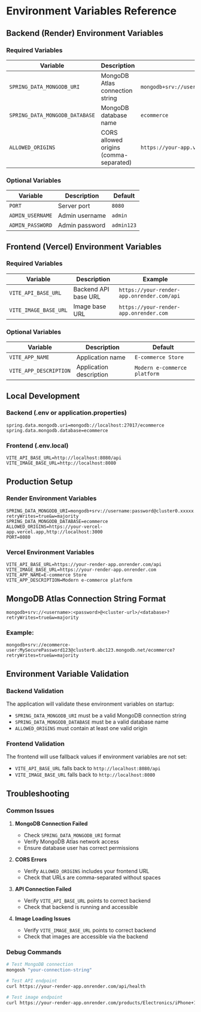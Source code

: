 # Environment Variables Reference

## Backend (Render) Environment Variables

### Required Variables

| Variable | Description | Example |
|----------|-------------|---------|
| `SPRING_DATA_MONGODB_URI` | MongoDB Atlas connection string | `mongodb+srv://user:pass@cluster.mongodb.net/ecommerce` |
| `SPRING_DATA_MONGODB_DATABASE` | MongoDB database name | `ecommerce` |
| `ALLOWED_ORIGINS` | CORS allowed origins (comma-separated) | `https://your-app.vercel.app,http://localhost:3000` |

### Optional Variables

| Variable | Description | Default |
|----------|-------------|---------|
| `PORT` | Server port | `8080` |
| `ADMIN_USERNAME` | Admin username | `admin` |
| `ADMIN_PASSWORD` | Admin password | `admin123` |

## Frontend (Vercel) Environment Variables

### Required Variables

| Variable | Description | Example |
|----------|-------------|---------|
| `VITE_API_BASE_URL` | Backend API base URL | `https://your-render-app.onrender.com/api` |
| `VITE_IMAGE_BASE_URL` | Image base URL | `https://your-render-app.onrender.com` |

### Optional Variables

| Variable | Description | Default |
|----------|-------------|---------|
| `VITE_APP_NAME` | Application name | `E-commerce Store` |
| `VITE_APP_DESCRIPTION` | Application description | `Modern e-commerce platform` |

## Local Development

### Backend (.env or application.properties)
```properties
spring.data.mongodb.uri=mongodb://localhost:27017/ecommerce
spring.data.mongodb.database=ecommerce
```

### Frontend (.env.local)
```env
VITE_API_BASE_URL=http://localhost:8080/api
VITE_IMAGE_BASE_URL=http://localhost:8080
```

## Production Setup

### Render Environment Variables
```env
SPRING_DATA_MONGODB_URI=mongodb+srv://username:password@cluster0.xxxxx.mongodb.net/ecommerce?retryWrites=true&w=majority
SPRING_DATA_MONGODB_DATABASE=ecommerce
ALLOWED_ORIGINS=https://your-vercel-app.vercel.app,http://localhost:3000
PORT=8080
```

### Vercel Environment Variables
```env
VITE_API_BASE_URL=https://your-render-app.onrender.com/api
VITE_IMAGE_BASE_URL=https://your-render-app.onrender.com
VITE_APP_NAME=E-commerce Store
VITE_APP_DESCRIPTION=Modern e-commerce platform
```

## MongoDB Atlas Connection String Format

```
mongodb+srv://<username>:<password>@<cluster-url>/<database>?retryWrites=true&w=majority
```

### Example:
```
mongodb+srv://ecommerce-user:MySecurePassword123@cluster0.abc123.mongodb.net/ecommerce?retryWrites=true&w=majority
```

## Environment Variable Validation

### Backend Validation
The application will validate these environment variables on startup:
- `SPRING_DATA_MONGODB_URI` must be a valid MongoDB connection string
- `SPRING_DATA_MONGODB_DATABASE` must be a valid database name
- `ALLOWED_ORIGINS` must contain at least one valid origin

### Frontend Validation
The frontend will use fallback values if environment variables are not set:
- `VITE_API_BASE_URL` falls back to `http://localhost:8080/api`
- `VITE_IMAGE_BASE_URL` falls back to `http://localhost:8080`

## Troubleshooting

### Common Issues

1. **MongoDB Connection Failed**
   - Check `SPRING_DATA_MONGODB_URI` format
   - Verify MongoDB Atlas network access
   - Ensure database user has correct permissions

2. **CORS Errors**
   - Verify `ALLOWED_ORIGINS` includes your frontend URL
   - Check that URLs are comma-separated without spaces

3. **API Connection Failed**
   - Verify `VITE_API_BASE_URL` points to correct backend
   - Check that backend is running and accessible

4. **Image Loading Issues**
   - Verify `VITE_IMAGE_BASE_URL` points to correct backend
   - Check that images are accessible via the backend

### Debug Commands

```bash
# Test MongoDB connection
mongosh "your-connection-string"

# Test API endpoint
curl https://your-render-app.onrender.com/api/health

# Test image endpoint
curl https://your-render-app.onrender.com/products/Electronics/iPhone+15+Pro/1.jpg
```
